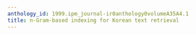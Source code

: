 ```yaml
---
anthology_id: 1999.ipm_journal-ir0anthology0volumeA35A4.1
title: n-Gram-based indexing for Korean text retrieval
---
```

